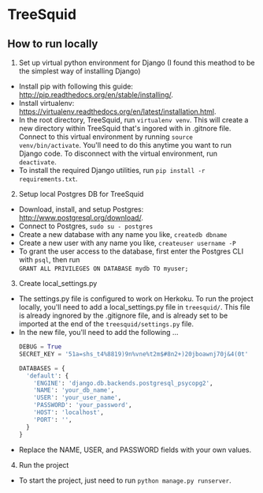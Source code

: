# TreeSquid


How to run locally
-------------------  
1. Set up virtual python environment for Django (I found this meathod to be the simplest way of installing Django)
  - Install pip with following this guide: http://pip.readthedocs.org/en/stable/installing/.  
  - Install virtualenv: https://virtualenv.readthedocs.org/en/latest/installation.html.
  - In the root directory, TreeSquid, run ```virtualenv venv```. This will create a new directory within TreeSquid that's ingored with in .gitnore file. Connect to this virtual environment by running ```source venv/bin/activate```. You'll need to do this anytime you want to run Django code. To disconnect with the virtual environment, run ```deactivate```.
  - To install the required Django utilities, run ```pip install -r requirements.txt```.
2.  Setup local Postgres DB for TreeSquid 
  - Download, install, and setup Postgres: http://www.postgresql.org/download/.
  - Connect to Postgres, ```sudo su - postgres``` 
  - Create a new database with any name you like, ```createdb dbname``` 
  - Create a new user with any name you like, ```createuser username -P``` 
  - To grant the user access to the database, first enter the Postgres CLI with ```psql```, then run  
  ```GRANT ALL PRIVILEGES ON DATABASE mydb TO myuser;```
3.  Create local_settings.py  
  - The settings.py file is configured to work on Herkoku. To run the project locally, you'll need to add a local_settings.py file in ```treesquid/```. This file is already ingnored by the .gitignore file, and is already set to be imported at the end of the ```treesquid/settings.py``` file.  
  - In the new file, you'll need to add the following ...  
    ```python
    DEBUG = True
    SECRET_KEY = '51a=shs_t4%8819)9n%vne%t2m$#8n2+)20jboawnj70j&4(0t'
    
    DATABASES = {
      'default': {
        'ENGINE': 'django.db.backends.postgresql_psycopg2',
        'NAME': 'your_db_name',                      
        'USER': 'your_user_name',
        'PASSWORD': 'your_password',
        'HOST': 'localhost',
        'PORT': '',
      }
    }  
    ```    
  - Replace the NAME, USER, and PASSWORD fields with your own values.
4.  Run the project
  - To start the project, just need to run ```python manage.py runserver```.